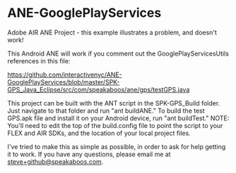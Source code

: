 # ANE-GooglePlayServices
Adobe AIR ANE Project - this example illustrates a problem, and doesn't work!


This Android ANE will work if you comment out the GooglePlayServicesUtils references in this file:

https://github.com/interactivenyc/ANE-GooglePlayServices/blob/master/SPK-GPS_Java_Eclipse/src/com/speakaboos/ane/gps/testGPS.java

This project can be built with the ANT script in the SPK-GPS_Build folder. Just navigate to that folder and run "ant buildANE." To build the test GPS.apk file and install it on your Android device, run "ant buildTest." NOTE: You'll need to edit the top of the build.config file to point the script to your FLEX and AIR SDKs, and the location of your local project files.

I've tried to make this as simple as possible, in order to ask for help getting it to work. If you have any questions, please email me at steve+github@speakaboos.com.




